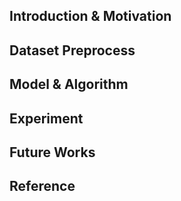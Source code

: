 ## Introduction & Motivation

## Dataset Preprocess

## Model & Algorithm

## Experiment

## Future Works

## Reference